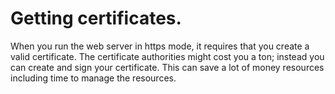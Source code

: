 # Getting certificates.

When you run the web server in https mode, it requires that you create a valid certificate.
The certificate authorities might cost you a ton; instead you can create and sign your certificate.
This can save a lot of money resources including time to manage the resources.

